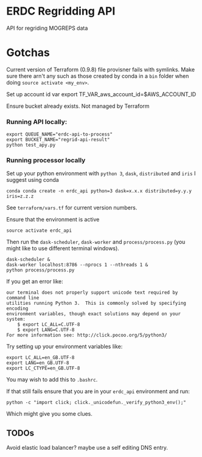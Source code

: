 # ERDC Regridding API
API for regriding MOGREPS data

# Gotchas

Current version of Terraform (0.9.8) file provisner fails with symlinks. Make sure there arn't any such as those created by conda in a `bin` folder when doing `source activate <my_env>`.

Set up account id var
export TF_VAR_aws_account_id=$AWS_ACCOUNT_ID

Ensure bucket already exists. Not managed by Terraform


### Running API locally:

```
export QUEUE_NAME="erdc-api-to-process"
export BUCKET_NAME="regrid-api-result"
python test_apy.py
```

### Running processor locally
Set up your python environment with `python 3`, `dask`, `distributed` and `iris` I suggest using conda

```
conda conda create -n erdc_api python=3 dask=x.x.x distributed=y.y.y iris=z.z.z
```

See `terraform/vars.tf` for current version numbers.

Ensure that the environment is active

```source activate erdc_api```

Then run the `dask-scheduler`, `dask-worker` and `process/process.py` (you might like to use different terminal windows).

```
dask-scheduler &
dask-worker localhost:8786 --nprocs 1 --nthreads 1 &
python process/process.py
```

If you get an error like:

```
our terminal does not properly support unicode text required by command line
utilities running Python 3.  This is commonly solved by specifying encoding
environment variables, though exact solutions may depend on your system:
    $ export LC_ALL=C.UTF-8
    $ export LANG=C.UTF-8
For more information see: http://click.pocoo.org/5/python3/
```

Try setting up your environment variables like: 

```
export LC_ALL=en_GB.UTF-8
export LANG=en_GB.UTF-8
export LC_CTYPE=en_GB.UTF-8
```

You may wish to add this to `.bashrc`.

If that still fails ensure that you are in your `erdc_api` environment and run:

```python -c "import click; click._unicodefun._verify_python3_env();"```

Which might give you some clues.


## TODOs
Avoid elastic load balancer? maybe use a self editing DNS entry.